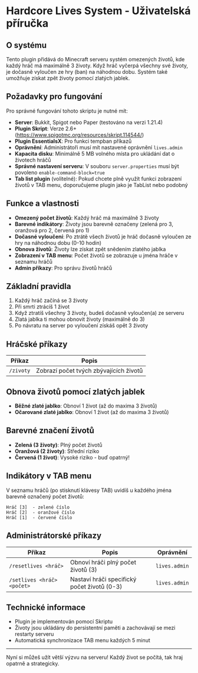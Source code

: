 # Hardcore Lives System - Uživatelská příručka

## O systému
Tento plugin přidává do Minecraft serveru systém omezených životů, kde každý hráč má maximálně 3 životy. Když hráč vyčerpá všechny své životy, je dočasně vyloučen ze hry (ban) na náhodnou dobu. Systém také umožňuje získat zpět životy pomocí zlatých jablek.

## Požadavky pro fungování
Pro správné fungování tohoto skriptu je nutné mít:
- **Server**: Bukkit, Spigot nebo Paper (testováno na verzi 1.21.4)
- **Plugin Skript**: Verze 2.6+ (https://www.spigotmc.org/resources/skript.114544/)
- **Plugin EssentialsX**: Pro funkci tempban příkazů
- **Oprávnění**: Administrátoři musí mít nastavené oprávnění `lives.admin`
- **Kapacita disku**: Minimálně 5 MB volného místa pro ukládání dat o životech hráčů
- **Správné nastavení serveru**: V souboru `server.properties` musí být povoleno `enable-command-block=true`
- **Tab list plugin** (volitelné): Pokud chcete plně využít funkci zobrazení životů v TAB menu, doporučujeme plugin jako je TabList nebo podobný

## Funkce a vlastnosti
- **Omezený počet životů**: Každý hráč má maximálně 3 životy
- **Barevné indikátory**: Životy jsou barevně označeny (zelená pro 3, oranžová pro 2, červená pro 1)
- **Dočasné vyloučení**: Po ztrátě všech životů je hráč dočasně vyloučen ze hry na náhodnou dobu (0-10 hodin)
- **Obnova životů**: Životy lze získat zpět snědením zlatého jablka
- **Zobrazení v TAB menu**: Počet životů se zobrazuje u jména hráče v seznamu hráčů
- **Admin příkazy**: Pro správu životů hráčů

## Základní pravidla
1. Každý hráč začíná se 3 životy
2. Při smrti ztrácíš 1 život
3. Když ztratíš všechny 3 životy, budeš dočasně vyloučen(a) ze serveru
4. Zlatá jablka ti mohou obnovit životy (maximálně do 3)
5. Po návratu na server po vyloučení získáš opět 3 životy

## Hráčské příkazy
| Příkaz | Popis |
|--------|-------|
| `/zivoty` | Zobrazí počet tvých zbývajících životů |

## Obnova životů pomocí zlatých jablek
- **Běžné zlaté jablko**: Obnoví 1 život (až do maxima 3 životů)
- **Očarované zlaté jablko**: Obnoví 1 život (až do maxima 3 životů)

## Barevné značení životů
- **Zelená (3 životy)**: Plný počet životů
- **Oranžová (2 životy)**: Střední riziko
- **Červená (1 život)**: Vysoké riziko - buď opatrný!

## Indikátory v TAB menu
V seznamu hráčů (po stisknutí klávesy TAB) uvidíš u každého jména barevně označený počet životů:
```
Hráč [3]  - zelené číslo
Hráč [2]  - oranžové číslo
Hráč [1]  - červené číslo
```

## Administrátorské příkazy
| Příkaz | Popis | Oprávnění |
|--------|-------|-----------|
| `/resetlives <hráč>` | Obnoví hráči plný počet životů (3) | `lives.admin` |
| `/setlives <hráč> <počet>` | Nastaví hráči specifický počet životů (0-3) | `lives.admin` |

## Technické informace
- Plugin je implementován pomocí Skriptu
- Životy jsou ukládány do persistentní paměti a zachovávají se mezi restarty serveru
- Automatická synchronizace TAB menu každých 5 minut

---

Nyní si můžeš užít větší výzvu na serveru! Každý život se počítá, tak hraj opatrně a strategicky.
